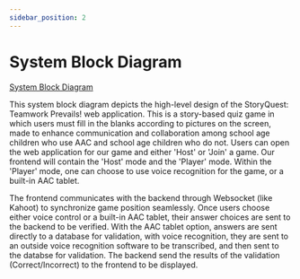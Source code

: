 ```yaml
---
sidebar_position: 2
---
```


# System Block Diagram

[System Block Diagram](img/system_block_diagram.png)

This system block diagram depicts the high-level design of the StoryQuest: Teamwork Prevails! web application. This is a story-based quiz game
in which users must fill in the blanks according to pictures on the screen, made to enhance communication and collaboration among school age children
who use AAC and school age children who do not. Users can open the web application for our game and either 'Host' or 'Join' a game. Our frontend will contain the 'Host' mode and the 
'Player' mode. Within the 'Player' mode, one can choose to use voice recognition for the game, or a built-in AAC tablet. 

The frontend communicates with the backend through Websocket (like Kahoot) to synchronize game position seamlessly. Once users choose
either voice control or a built-in AAC tablet, their answer choices are sent to the backend to be verified. With the AAC tablet option, answers
are sent directly to a database for validation, with voice recognition, they are sent to an outside voice recognition software to be
transcribed, and then sent to the databse for validation. The backend send the results of the validation (Correct/Incorrect) to the frontend to be displayed. 




 